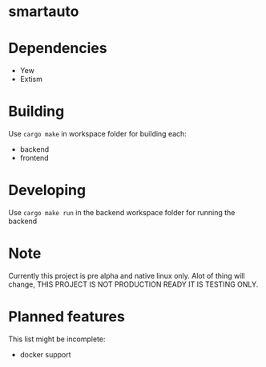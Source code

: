 # smartauto

# Dependencies
 - Yew
 - Extism 

# Building
Use `cargo make` in workspace folder for building each:
 - backend
 - frontend

# Developing
Use `cargo make run` in the backend workspace folder for running the backend

# Note
Currently this project is pre alpha and native linux only.
Alot of thing will change, THIS PROJECT IS NOT PRODUCTION READY IT IS TESTING ONLY.


# Planned features 
This list might be incomplete:
 - docker support